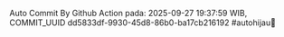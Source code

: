 Auto Commit By Github Action pada: 2025-09-27 19:37:59 WIB, COMMIT_UUID dd5833df-9930-45d8-86b0-ba17cb216192 #autohijau🗿
